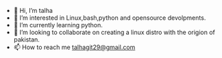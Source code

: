 - 👋 Hi, I’m talha
- 👀 I’m interested in Linux,bash,python and opensource devolpments.
- 🌱 I’m currently learning python.
- 💞️ I’m looking to collaborate on creating a linux distro with the origion of pakistan.
- 📫 How to reach me talhagit29@gmail.com

<!---
talha1896/talha1896 is a ✨ special ✨ repository because its `README.md` (this file) appears on your GitHub profile.
You can click the Preview link to take a look at your changes.
--->
